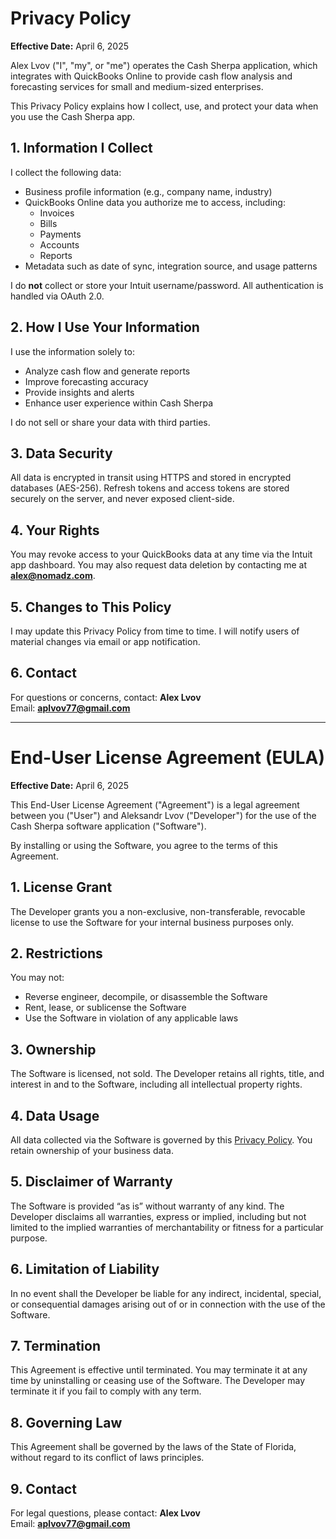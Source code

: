 # Privacy Policy

**Effective Date:** April 6, 2025

Alex Lvov ("I", "my", or "me") operates the Cash Sherpa application, which integrates with QuickBooks Online to provide cash flow analysis and forecasting services for small and medium-sized enterprises.

This Privacy Policy explains how I collect, use, and protect your data when you use the Cash Sherpa app.

## 1. Information I Collect
I collect the following data:
- Business profile information (e.g., company name, industry)
- QuickBooks Online data you authorize me to access, including:
  - Invoices
  - Bills
  - Payments
  - Accounts
  - Reports
- Metadata such as date of sync, integration source, and usage patterns

I do **not** collect or store your Intuit username/password. All authentication is handled via OAuth 2.0.

## 2. How I Use Your Information
I use the information solely to:
- Analyze cash flow and generate reports
- Improve forecasting accuracy
- Provide insights and alerts
- Enhance user experience within Cash Sherpa

I do not sell or share your data with third parties.

## 3. Data Security
All data is encrypted in transit using HTTPS and stored in encrypted databases (AES-256). Refresh tokens and access tokens are stored securely on the server, and never exposed client-side.

## 4. Your Rights
You may revoke access to your QuickBooks data at any time via the Intuit app dashboard. You may also request data deletion by contacting me at **alex@nomadz.com**.

## 5. Changes to This Policy
I may update this Privacy Policy from time to time. I will notify users of material changes via email or app notification.

## 6. Contact
For questions or concerns, contact:
**Alex Lvov**  
Email: **aplvov77@gmail.com**

---

# End-User License Agreement (EULA)

**Effective Date:** April 6, 2025

This End-User License Agreement ("Agreement") is a legal agreement between you ("User") and Aleksandr Lvov ("Developer") for the use of the Cash Sherpa software application ("Software").

By installing or using the Software, you agree to the terms of this Agreement.

## 1. License Grant
The Developer grants you a non-exclusive, non-transferable, revocable license to use the Software for your internal business purposes only.

## 2. Restrictions
You may not:
- Reverse engineer, decompile, or disassemble the Software
- Rent, lease, or sublicense the Software
- Use the Software in violation of any applicable laws

## 3. Ownership
The Software is licensed, not sold. The Developer retains all rights, title, and interest in and to the Software, including all intellectual property rights.

## 4. Data Usage
All data collected via the Software is governed by this [Privacy Policy](#privacy-policy). You retain ownership of your business data.

## 5. Disclaimer of Warranty
The Software is provided “as is” without warranty of any kind. The Developer disclaims all warranties, express or implied, including but not limited to the implied warranties of merchantability or fitness for a particular purpose.

## 6. Limitation of Liability
In no event shall the Developer be liable for any indirect, incidental, special, or consequential damages arising out of or in connection with the use of the Software.

## 7. Termination
This Agreement is effective until terminated. You may terminate it at any time by uninstalling or ceasing use of the Software. The Developer may terminate it if you fail to comply with any term.

## 8. Governing Law
This Agreement shall be governed by the laws of the State of Florida, without regard to its conflict of laws principles.

## 9. Contact
For legal questions, please contact:
**Alex Lvov**  
Email: **aplvov77@gmail.com**

